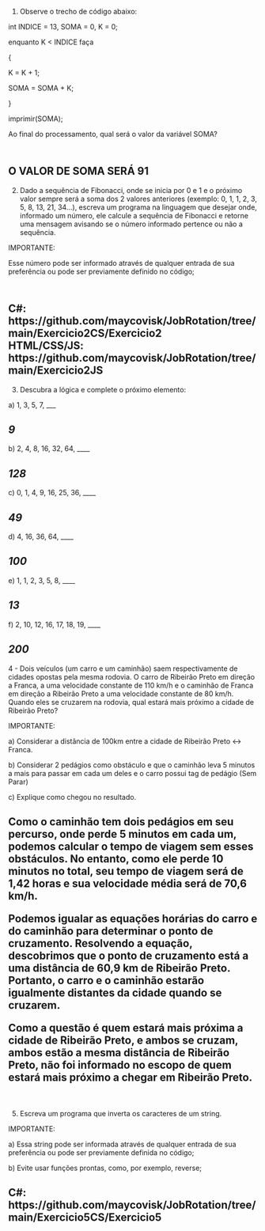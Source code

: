 1) Observe o trecho de código abaixo:

int INDICE = 13, SOMA = 0, K = 0;

enquanto K < INDICE faça

{

K = K + 1;

SOMA = SOMA + K;

}

imprimir(SOMA);



Ao final do processamento, qual será o valor da variável SOMA?
<h2><br>O VALOR DE SOMA SERÁ 91</h2>



2) Dado a sequência de Fibonacci, onde se inicia por 0 e 1 e o próximo valor sempre será a soma dos 2 valores anteriores (exemplo: 0, 1, 1, 2, 3, 5, 8, 13, 21, 34...), escreva um programa na linguagem que desejar onde, informado um número, ele calcule a sequência de Fibonacci e retorne uma mensagem avisando se o número informado pertence ou não a sequência.



IMPORTANTE:

Esse número pode ser informado através de qualquer entrada de sua preferência ou pode ser previamente definido no código;

<h2><br>C#: https://github.com/maycovisk/JobRotation/tree/main/Exercicio2CS/Exercicio2
<br>HTML/CSS/JS: https://github.com/maycovisk/JobRotation/tree/main/Exercicio2JS</h2>


3) Descubra a lógica e complete o próximo elemento:


a) 1, 3, 5, 7, ___ <h2>*9*</h2>

b) 2, 4, 8, 16, 32, 64, ____ <h2>*128*</h2>

c) 0, 1, 4, 9, 16, 25, 36, ____ <h2>*49*</h2>

d) 4, 16, 36, 64, ____ <h2>*100*</h2>

e) 1, 1, 2, 3, 5, 8, ____ <h2>*13*</h2>

f) 2, 10, 12, 16, 17, 18, 19, ____ <h2>*200*</h2>




4 - Dois veículos (um carro e um caminhão) saem respectivamente de cidades opostas pela mesma rodovia. O carro de Ribeirão Preto em direção a Franca, a uma velocidade constante de 110 km/h e o caminhão de Franca em direção a Ribeirão Preto a uma velocidade constante de 80 km/h. Quando eles se cruzarem na rodovia, qual estará mais próximo a cidade de Ribeirão Preto?



IMPORTANTE:

a) Considerar a distância de 100km entre a cidade de Ribeirão Preto <-> Franca.

b) Considerar 2 pedágios como obstáculo e que o caminhão leva 5 minutos a mais para passar em cada um deles e o carro possui tag de pedágio (Sem Parar)

c) Explique como chegou no resultado.


<h2>Como o caminhão tem dois pedágios em seu percurso, onde perde 5 minutos em cada um, podemos calcular o tempo de viagem sem esses obstáculos. No entanto, como ele perde 10 minutos no total, seu tempo de viagem será de 1,42 horas e sua velocidade média será de 70,6 km/h.

Podemos igualar as equações horárias do carro e do caminhão para determinar o ponto de cruzamento. Resolvendo a equação, descobrimos que o ponto de cruzamento está a uma distância de 60,9 km de Ribeirão Preto. Portanto, o carro e o caminhão estarão igualmente distantes da cidade quando se cruzarem.

Como a questão é quem estará mais próxima a cidade de Ribeirão Preto, e ambos se cruzam, ambos estão a mesma distância de Ribeirão Preto, não foi informado no escopo de quem estará mais próximo a chegar em Ribeirão Preto.
</h2>
 


5) Escreva um programa que inverta os caracteres de um string.



IMPORTANTE:

a) Essa string pode ser informada através de qualquer entrada de sua preferência ou pode ser previamente definida no código;

b) Evite usar funções prontas, como, por exemplo, reverse;

<h2>C#: https://github.com/maycovisk/JobRotation/tree/main/Exercicio5CS/Exercicio5 </h2>
